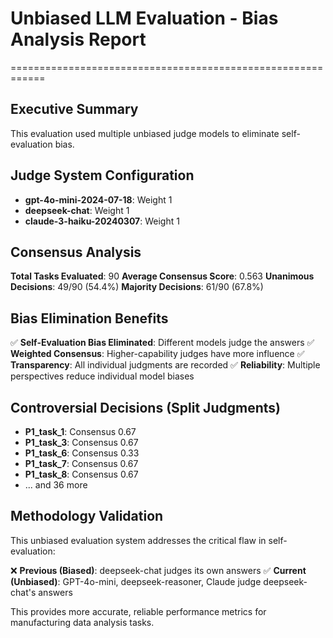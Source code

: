 # Unbiased LLM Evaluation - Bias Analysis Report
============================================================

## Executive Summary

This evaluation used multiple unbiased judge models to eliminate self-evaluation bias.

## Judge System Configuration

- **gpt-4o-mini-2024-07-18**: Weight 1
- **deepseek-chat**: Weight 1
- **claude-3-haiku-20240307**: Weight 1

## Consensus Analysis

**Total Tasks Evaluated**: 90
**Average Consensus Score**: 0.563
**Unanimous Decisions**: 49/90 (54.4%)
**Majority Decisions**: 61/90 (67.8%)

## Bias Elimination Benefits

✅ **Self-Evaluation Bias Eliminated**: Different models judge the answers
✅ **Weighted Consensus**: Higher-capability judges have more influence
✅ **Transparency**: All individual judgments are recorded
✅ **Reliability**: Multiple perspectives reduce individual model biases

## Controversial Decisions (Split Judgments)

- **P1_task_1**: Consensus 0.67
- **P1_task_3**: Consensus 0.67
- **P1_task_6**: Consensus 0.33
- **P1_task_7**: Consensus 0.67
- **P1_task_8**: Consensus 0.67
- ... and 36 more

## Methodology Validation

This unbiased evaluation system addresses the critical flaw in self-evaluation:

❌ **Previous (Biased)**: deepseek-chat judges its own answers
✅ **Current (Unbiased)**: GPT-4o-mini, deepseek-reasoner, Claude judge deepseek-chat's answers

This provides more accurate, reliable performance metrics for manufacturing data analysis tasks.
